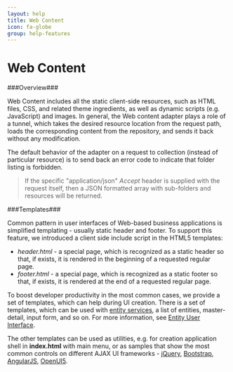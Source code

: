 ```yaml
---
layout: help
title: Web Content
icon: fa-globe
group: help-features
---
```


Web Content
===

###Overview###

Web Content includes all the static client-side resources, such as HTML files, CSS, and related theme ingredients, as well as dynamic scripts (e.g. JavaScript) and images. In general, the Web content adapter plays a role of a tunnel, which takes the desired resource location from the request path, loads the corresponding content from the repository, and sends it back without any modification.

The default behavior of the adapter on a request to collection (instead of particular resource) is to send back an error code to indicate that folder listing is forbidden. 

> If the specific "application/json" *Accept* header is supplied with the request itself, then a JSON formatted array with sub-folders and resources will be returned.

###Templates###

Common pattern in user interfaces of Web-based business applications is simplified templating - usually static header and footer.
To support this feature, we introduced a client side include script in the HTML5 templates:

*	*header.html* - a special page, which is recognized as a static header so that, if exists, it is rendered in the beginning of a requested regular page.
*	*footer.html* - a special page, which is recognized as a static footer so that, if exists, it is rendered at the end of a requested regular page.

To boost developer productivity in the most common cases, we provide a set of templates, which can help during UI creation. There is a set of templates, which can be used with [entity services](entity_service.html), a list of entities, master-detail, input form, and so on. For more information, see [Entity User Interface](../samples/entity_ui.html).

The other templates can be used as utilities, e.g. for creation application shell in **index.html** with main menu, or as samples that show the most common controls on different AJAX UI frameworks - 
[jQuery](http://jquery.com/), [Bootstrap](http://getbootstrap.com/), [AngularJS](https://angularjs.org/), [OpenUI5](http://sap.github.io/openui5/).
